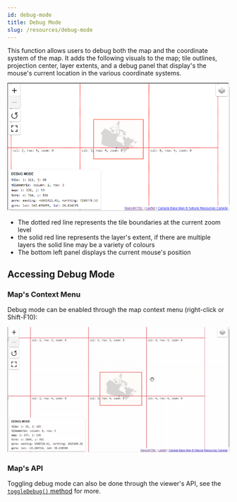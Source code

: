 ```yaml
---
id: debug-mode
title: Debug Mode
slug: /resources/debug-mode
---
```


This function allows users to debug both the map and the coordinate system of the map. It adds 
the following visuals to the map; tile outlines, projection center, layer extents, and a debug
panel that display's the mouse's current location in the various coordinate systems.

![The map in debug mode](../assets/img/debug.png)

- The dotted red line represents the tile boundaries at the current zoom level
- the solid red line represents the layer's extent, if there are multiple layers the solid line may be a variety of colours
- The bottom left panel displays the current mouse's position

## Accessing Debug Mode

### Map's Context Menu

Debug mode can be enabled through the map context menu (right-click or Shift-F10):

![The map in debug mode](../assets/img/toggle-debug.gif)


### Map's API

Toggling debug mode can also be done through the viewer's API, see the [`toggleDebug()` method](../api/mapml-viewer-api.mdx#toggledebug) for more.

